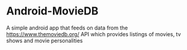 # Android-MovieDB
A simple android app that feeds on data  from the https://www.themoviedb.org/ API which provides listings of movies, tv shows and movie personalities
